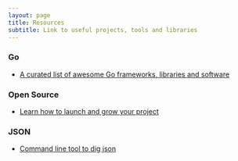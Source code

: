 ```yaml
---
layout: page
title: Resources
subtitle: Link to useful projects, tools and libraries
---
```


### Go
- [A curated list of awesome Go frameworks, libraries and software](https://github.com/avelino/awesome-go)

### Open Source
- [Learn how to launch and grow your project](https://opensource.guide/)


### JSON
- [Command line tool to dig json](https://github.com/simeji/jid)